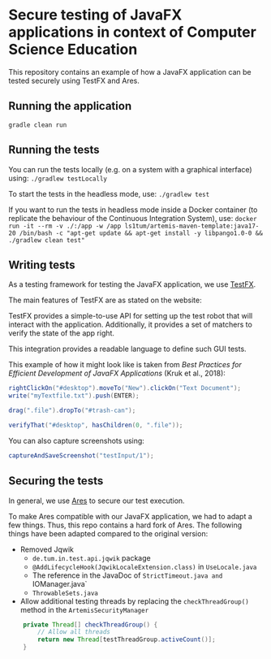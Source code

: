 # Secure testing of JavaFX applications in context of Computer Science Education

This repository contains an example of how a JavaFX application can be tested securely using TestFX and Ares.

## Running the application

```
gradle clean run
```

## Running the tests

You can run the tests locally (e.g. on a system with a graphical interface) using: `./gradlew testLocally`

To start the tests in the headless mode, use: `./gradlew test`

If you want to run the tests in headless mode inside a Docker container (to replicate the behaviour of the Continuous Integration System), use: `docker run -it --rm -v ./:/app -w /app ls1tum/artemis-maven-template:java17-20 /bin/bash -c "apt-get update && apt-get install -y libpango1.0-0 && ./gradlew clean test"`

## Writing tests

As a testing framework for testing the JavaFX application, we use [TestFX](https://github.com/TestFX/TestFX).

The main features of TestFX are as stated on the website:

TestFX provides a simple-to-use API for setting up the test robot that will interact with the application.
Additionally, it provides a set of matchers to verify the state of the app right.

This integration provides a readable language to define such GUI tests.

This example of how it might look like is taken from _Best Practices for Efficient Development of JavaFX Applications_ (Kruk et al., 2018):

```java
rightClickOn("#desktop").moveTo("New").clickOn("Text Document");
write("myTextfile.txt").push(ENTER);

drag(".file").dropTo("#trash-can");

verifyThat("#desktop", hasChildren(0, ".file"));
```

You can also capture screenshots using:
```java
captureAndSaveScreenshot("testInput/1");
```

## Securing the tests

In general, we use [Ares](https://github.com/ls1intum/Ares) to secure our test execution.

To make Ares compatible with our JavaFX application, we had to adapt a few things.
Thus, this repo contains a hard fork of Ares.
The following things have been adapted compared to the original version:

- Removed Jqwik
  - `de.tum.in.test.api.jqwik` package
  - `@AddLifecycleHook(JqwikLocaleExtension.class)` in `UseLocale.java`
  - The reference in the JavaDoc of `StrictTimeout.java and `IOManager.java`
  - `ThrowableSets.java`
- Allow additional testing threads by replacing the `checkThreadGroup()` method in the `ArtemisSecurityManager`
```java
	private Thread[] checkThreadGroup() {
        // Allow all threads
		return new Thread[testThreadGroup.activeCount()];
	}
```

